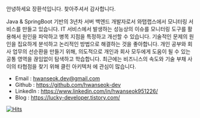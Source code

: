 안녕하세요 장환석입니다. 찾아주셔서 감사합니다.  

Java & SpringBoot 기반의 3년차 서버 백엔드 개발자로서 와탭랩스에서 모니터링 서비스를 만들고 있습니다. IT 서비스에서 발생하는 성능상의 이슈를 모니터링 도구를 활용해서 원인을 파악하고 병목 지점을 특정하고 개선할 수 있습니다. 기술적인 문제의 원인을 집요하게 분석하고 논리적인 방법으로 해결하는 것을 좋아합니다. 개인 공부와 회사 업무의 선순환을 만들기 위해, 의도적으로 개인과 회사 모두에게 도움이 될 수 있는 공통 영역을 끊임없이 탐색하고 학습합니다. 최근에는 비즈니스의 속도와 기술 부채 사이의 타협점을 찾기 위해 클린 아키텍처 에 관심이 많습니다.

- Email : hwanseok.dev@gmail.com
- Github : https://github.com/hwanseok-dev
- LinkedIn : https://www.linkedin.com/in/hwanseok951226/
- Blog : https://lucky-developer.tistory.com/﻿

[![Hits](https://hits.seeyoufarm.com/api/count/incr/badge.svg?url=https%3A%2F%2Fgithub.com%2Fhwanseok-dev&count_bg=%2379C83D&title_bg=%23555555&icon=&icon_color=%23E7E7E7&title=hits&edge_flat=false)](https://hits.seeyoufarm.com)
